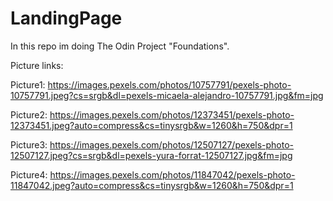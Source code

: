 # LandingPage

In this repo im doing The Odin Project "Foundations".

Picture links:

Picture1: https://images.pexels.com/photos/10757791/pexels-photo-10757791.jpeg?cs=srgb&dl=pexels-micaela-alejandro-10757791.jpg&fm=jpg

Picture2: https://images.pexels.com/photos/12373451/pexels-photo-12373451.jpeg?auto=compress&cs=tinysrgb&w=1260&h=750&dpr=1

Picture3: https://images.pexels.com/photos/12507127/pexels-photo-12507127.jpeg?cs=srgb&dl=pexels-yura-forrat-12507127.jpg&fm=jpg

Picture4: https://images.pexels.com/photos/11847042/pexels-photo-11847042.jpeg?auto=compress&cs=tinysrgb&w=1260&h=750&dpr=1
